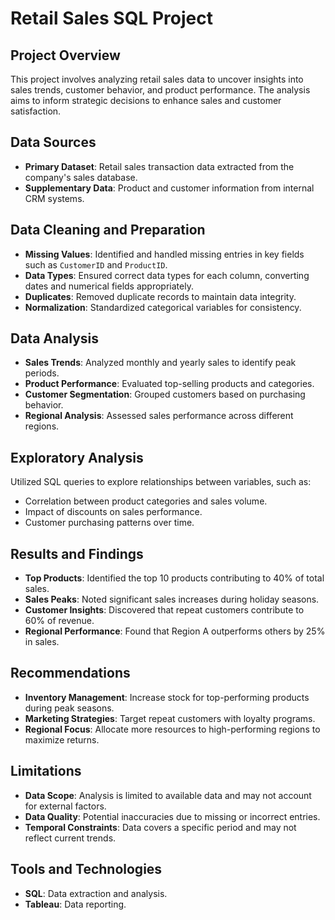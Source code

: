 # Retail Sales SQL Project

##  Project Overview

This project involves analyzing retail sales data to uncover insights into sales trends, customer behavior, and product performance. The analysis aims to inform strategic decisions to enhance sales and customer satisfaction.

##  Data Sources

- **Primary Dataset**: Retail sales transaction data extracted from the company's sales database.
- **Supplementary Data**: Product and customer information from internal CRM systems.

##  Data Cleaning and Preparation

- **Missing Values**: Identified and handled missing entries in key fields such as `CustomerID` and `ProductID`.
- **Data Types**: Ensured correct data types for each column, converting dates and numerical fields appropriately.
- **Duplicates**: Removed duplicate records to maintain data integrity.
- **Normalization**: Standardized categorical variables for consistency.

##  Data Analysis

- **Sales Trends**: Analyzed monthly and yearly sales to identify peak periods.
- **Product Performance**: Evaluated top-selling products and categories.
- **Customer Segmentation**: Grouped customers based on purchasing behavior.
- **Regional Analysis**: Assessed sales performance across different regions.

##  Exploratory Analysis

Utilized SQL queries to explore relationships between variables, such as:

- Correlation between product categories and sales volume.
- Impact of discounts on sales performance.
- Customer purchasing patterns over time.

##  Results and Findings

- **Top Products**: Identified the top 10 products contributing to 40% of total sales.
- **Sales Peaks**: Noted significant sales increases during holiday seasons.
- **Customer Insights**: Discovered that repeat customers contribute to 60% of revenue.
- **Regional Performance**: Found that Region A outperforms others by 25% in sales.

##  Recommendations

- **Inventory Management**: Increase stock for top-performing products during peak seasons.
- **Marketing Strategies**: Target repeat customers with loyalty programs.
- **Regional Focus**: Allocate more resources to high-performing regions to maximize returns.

##  Limitations

- **Data Scope**: Analysis is limited to available data and may not account for external factors.
- **Data Quality**: Potential inaccuracies due to missing or incorrect entries.
- **Temporal Constraints**: Data covers a specific period and may not reflect current trends.

##  Tools and Technologies

- **SQL**: Data extraction and analysis.
- **Tableau**: Data reporting.


